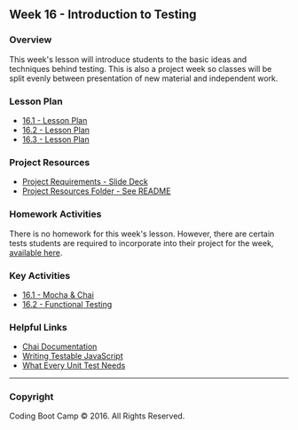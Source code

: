 ## Week 16 - Introduction to Testing

### Overview

This week's lesson will introduce students to the basic ideas and techniques behind testing. This is also a project week so classes will be split evenly between presentation of new material and independent work.

### Lesson Plan

* [16.1 - Lesson Plan](1-Class-Content/16.1/16.1-LessonPlan.md)
* [16.2 - Lesson Plan](1-Class-Content/16.2/16.2-LessonPlan.md)
* [16.3 - Lesson Plan](1-Class-Content/16.3/16.3-LessonPlan.md)

### Project Resources

* [Project Requirements - Slide Deck](1-Class-Content/Project-Resources/Slide-Shows)
* [Project Resources Folder - See README](1-Class-Content/Project-Resources)

### Homework Activities

There is no homework for this week's lesson. However, there are certain tests students are required to incorporate into their project for the week, [available here](1-Class-Content/Project-Resources).

### Key Activities

* [16.1 - Mocha & Chai](1-Class-Content/16.1/Activities/2-Mocha-Chai)
* [16.2 - Functional Testing](1-Class-Content/16.2/Activities/2-Nightmare-Tests)

### Helpful Links

* [Chai Documentation](http://chaijs.com/)
* [Writing Testable JavaScript](http://alistapart.com/article/writing-testable-javascript)
* [What Every Unit Test Needs](https://medium.com/javascript-scene/what-every-unit-test-needs-f6cd34d9836d#.56kpjhvo9)

- - -

### Copyright

Coding Boot Camp © 2016. All Rights Reserved.
